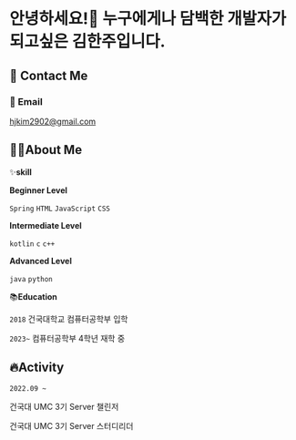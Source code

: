 # 안녕하세요!🙌 누구에게나 담백한 개발자가 되고싶은 김한주입니다.

## 🤝 Contact Me

### 📧 Email

hjkim2902@gmail.com

## 🙋‍♂️About Me

✨**skill**

**Beginner Level**

`Spring` `HTML` `JavaScript` `CSS`

**Intermediate Level**

`kotlin` `c` `c++`

**Advanced Level**

`java` `python`

📚**Education**

`2018` 건국대학교 컴퓨터공학부 입학

`2023~` 컴퓨터공학부 4학년 재학 중

## 🔥**Activity**

`2022.09 ~`

건국대 UMC 3기 Server 챌린저

건국대 UMC 3기 Server 스터디리더
